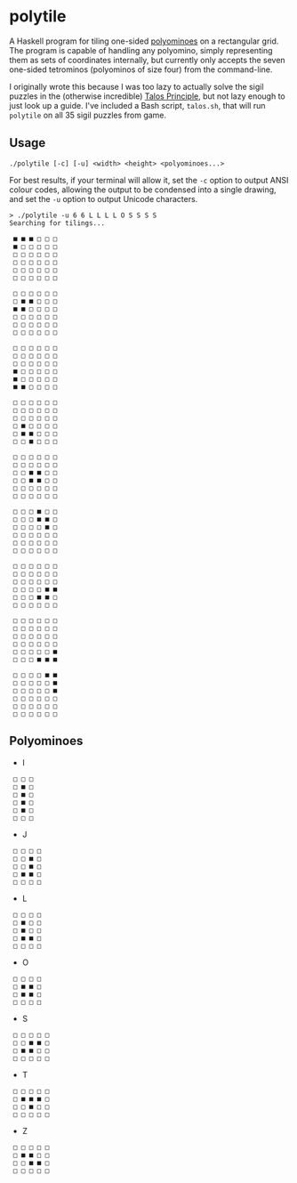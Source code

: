 # polytile

A Haskell program for tiling one-sided [polyominoes](https://en.wikipedia.org/wiki/Polyomino) on a rectangular grid.
The program is capable of handling any polyomino, simply representing them as sets of coordinates internally, but currently only accepts the seven one-sided tetrominos (polyominos of size four) from the command-line.


I originally wrote this because I was too lazy to actually solve the sigil puzzles in the (otherwise incredible) [Talos Principle](http://www.croteam.com/talosprinciple/), but not lazy enough to just look up a guide.
I've included a Bash script, `talos.sh`, that will run `polytile` on all 35 sigil puzzles from game.

## Usage

```
./polytile [-c] [-u] <width> <height> <polyominoes...>
```

For best results, if your terminal will allow it, set the `-c` option to output ANSI colour codes, allowing the output to be condensed into a single drawing, and set the `-u` option to output Unicode characters.

```
> ./polytile -u 6 6 L L L L O S S S S
Searching for tilings...

 ■ ■ ■ □ □ □
 ■ □ □ □ □ □
 □ □ □ □ □ □
 □ □ □ □ □ □
 □ □ □ □ □ □
 □ □ □ □ □ □

 □ □ □ □ □ □
 □ ■ ■ □ □ □
 ■ ■ □ □ □ □
 □ □ □ □ □ □
 □ □ □ □ □ □
 □ □ □ □ □ □

 □ □ □ □ □ □
 □ □ □ □ □ □
 □ □ □ □ □ □
 ■ □ □ □ □ □
 ■ □ □ □ □ □
 ■ ■ □ □ □ □

 □ □ □ □ □ □
 □ □ □ □ □ □
 □ □ □ □ □ □
 □ ■ □ □ □ □
 □ ■ ■ □ □ □
 □ □ ■ □ □ □

 □ □ □ □ □ □
 □ □ □ □ □ □
 □ □ ■ ■ □ □
 □ □ ■ ■ □ □
 □ □ □ □ □ □
 □ □ □ □ □ □

 □ □ □ ■ □ □
 □ □ □ ■ ■ □
 □ □ □ □ ■ □
 □ □ □ □ □ □
 □ □ □ □ □ □
 □ □ □ □ □ □

 □ □ □ □ □ □
 □ □ □ □ □ □
 □ □ □ □ □ □
 □ □ □ □ ■ ■
 □ □ □ ■ ■ □
 □ □ □ □ □ □

 □ □ □ □ □ □
 □ □ □ □ □ □
 □ □ □ □ □ □
 □ □ □ □ □ □
 □ □ □ □ □ ■
 □ □ □ ■ ■ ■

 □ □ □ □ ■ ■
 □ □ □ □ □ ■
 □ □ □ □ □ ■
 □ □ □ □ □ □
 □ □ □ □ □ □
 □ □ □ □ □ □

```

## Polyominoes

* I

```
 □ □ □
 □ ■ □
 □ ■ □
 □ ■ □
 □ ■ □
 □ □ □
```

* J

```
 □ □ □ □
 □ □ ■ □
 □ □ ■ □
 □ ■ ■ □
 □ □ □ □
```

* L

```
 □ □ □ □
 □ ■ □ □
 □ ■ □ □
 □ ■ ■ □
 □ □ □ □
```

* O

```
 □ □ □ □
 □ ■ ■ □
 □ ■ ■ □
 □ □ □ □
```

* S

```
 □ □ □ □ □
 □ □ ■ ■ □
 □ ■ ■ □ □
 □ □ □ □ □
```

* T

```
 □ □ □ □ □
 □ ■ ■ ■ □
 □ □ ■ □ □
 □ □ □ □ □
```

* Z

```
 □ □ □ □ □
 □ ■ ■ □ □
 □ □ ■ ■ □
 □ □ □ □ □
```
